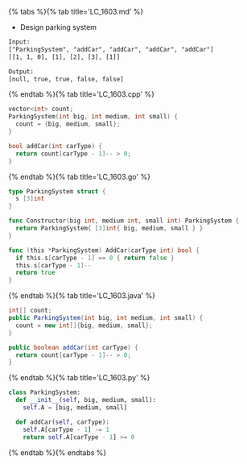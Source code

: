 {% tabs %}{% tab title='LC_1603.md' %}

* Design parking system

```txt
Input:
["ParkingSystem", "addCar", "addCar", "addCar", "addCar"]
[[1, 1, 0], [1], [2], [3], [1]]

Output:
[null, true, true, false, false]
```

{% endtab %}{% tab title='LC_1603.cpp' %}

```cpp
vector<int> count;
ParkingSystem(int big, int medium, int small) {
  count = {big, medium, small};
}

bool addCar(int carType) {
  return count[carType - 1]-- > 0;
}
```

{% endtab %}{% tab title='LC_1603.go' %}

```go
type ParkingSystem struct {
  s [3]int
}

func Constructor(big int, medium int, small int) ParkingSystem {
  return ParkingSystem{ [3]int{ big, medium, small } }
}

func (this *ParkingSystem) AddCar(carType int) bool {
  if this.s[carType - 1] == 0 { return false }
  this.s[carType - 1]--
  return true
}
```

{% endtab %}{% tab title='LC_1603.java' %}

```java
int[] count;
public ParkingSystem(int big, int medium, int small) {
  count = new int[]{big, medium, small};
}

public boolean addCar(int carType) {
  return count[carType - 1]-- > 0;
}
```

{% endtab %}{% tab title='LC_1603.py' %}

```py
class ParkingSystem:
  def __init__(self, big, medium, small):
    self.A = [big, medium, small]

  def addCar(self, carType):
    self.A[carType - 1] -= 1
    return self.A[carType - 1] >= 0
```

{% endtab %}{% endtabs %}

